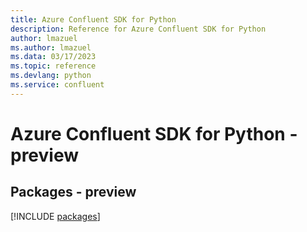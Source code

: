 ```yaml
---
title: Azure Confluent SDK for Python
description: Reference for Azure Confluent SDK for Python
author: lmazuel
ms.author: lmazuel
ms.data: 03/17/2023
ms.topic: reference
ms.devlang: python
ms.service: confluent
---
```

# Azure Confluent SDK for Python - preview
## Packages - preview
[!INCLUDE [packages](confluent-index.md)]
